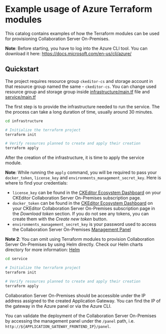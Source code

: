 # Example usage of Azure Terraform modules

This catalog contains examples of how the Terraform modules can be used for provisioning Collaboration Server On-Premises.

**Note**: Before starting, you have to log into the Azure CLI tool. You can
download it here: https://docs.microsoft.com/en-us/cli/azure/

## Quickstart
The project requires resource group `ckeditor-cs` and storage account in that
resource group named the same - `ckeditor-cs`. You can change used resource group
and storage group inside [infrastructure/main.tf](./infrastructure/main.tf) file
and [service/main.tf](./service/main.tf)

The first step is to provide the infrastructure needed to run the service. The
the process can take a long duration of time, usually around 30 minutes.

```bash
cd infrastructure

# Initialize the terraform project
terraform init

# Verify resources planned to create and apply their creation
terraform apply
```

After the creation of the infrastructure, it is time to apply the service
module.

**Note**: While running the `apply` command, you will be required to pass your
`docker_token`, `license_key` and `environments_management_secret_key`. Here is where to
find your credentials:
- `license_key` can be found in the [CKEditor Ecosystem
  Dashboard](https://dashboard.ckeditor.com/) on your CKEditor Collaboration
  Server On-Premises subscription page.
- `docker_token` can be found in the [CKEditor Ecosystem
  Dashboard](https://dashboard.ckeditor.com/) on your
  CKEditor Collaboration Server On-Premises subscription page in the *Download
  token* section. If you do not see any tokens, you can create them with the
  *Create new token* button.
- `environments_management_secret_key` is your password used
  to access the Collaboration Server On-Premises [Management
  Panel](https://ckeditor.com/docs/cs/latest/onpremises/cs-onpremises/management.html)


**Note 2**: You can omit using Terraform modules to provision Collaboration Server On-Premises by using Helm directly. Check our Helm charts directory for more information: [Helm](/kubernetes/helm/)

```bash
cd service

# Initialize the terraform project
terraform init

# Verify resources planned to create and apply their creation
terraform apply
```

Collaboration Server On-Premises should be accessible under the IP address
assigned to the created Application Gateway. You can find the IP of the gateway in
the Azure panel or via the Azure CLI.

You can validate the deployment of the Collaboration Server On-Premises by accessing the management panel under the `/panel` path, i.e. `http://${APPLICATION_GATEWAY_FRONTEND_IP}/panel`.
